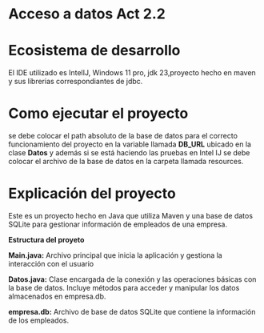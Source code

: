 # Acceso a datos Act 2.2

# Ecosistema de desarrollo

El IDE utilizado es IntelIJ, Windows 11 pro, jdk 23,proyecto hecho en maven y sus librerias correspondiantes de jdbc.

# Como ejecutar el proyecto

se debe colocar el path absoluto de la base de datos para el correcto funcionamiento del proyecto en la variable llamada **DB_URL** ubicado en la clase **Datos** y además si se está haciendo las pruebas en Intel IJ se debe colocar el archivo de la base de datos en la carpeta llamada resources.

# Explicación del proyecto

Este es un proyecto hecho en Java que utiliza Maven y una base de datos SQLite para gestionar información de empleados de una empresa.

**Estructura del proyeto**

**Main.java:** Archivo principal que inicia la aplicación y gestiona la interacción con el usuario

**Datos.java:** Clase encargada de la conexión y las operaciones básicas con la base de datos. Incluye métodos para acceder y manipular los datos almacenados en empresa.db.

**empresa.db:** Archivo de base de datos SQLite que contiene la información de los empleados.